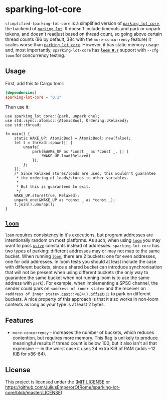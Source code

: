 # sparking-lot-core

`s(implified-)parking-lot-core` is a simplified version of [`parking_lot_core`],
the backend of [`parking_lot`]. It doesn't include timeouts and park or unpark
tokens, and doesn't readjust based on thread count, so going above certain thread
counts (96 by default, 384 with the `more-concurrency` feature) it scales worse
than [`parking_lot_core`]. However, it has static memory usage and, most importantly, `sparking-lot-core` has **[`loom 0.7`]** support with `--cfg loom` for concurrency
testing.

## Usage

First, add this to Cargo.toml:

```toml
[dependencies]
sparking-lot-core = "0.1"
```

Then use it:

```rust,no_run
use sparking_lot_core::{park, unpark_one};
use std::sync::atomic::{AtomicBool, Ordering::Relaxed};
use std::thread;

fn main() {
    static WAKE_UP: AtomicBool = AtomicBool::new(false);
    let t = thread::spawn(|| {
        unsafe{
            park(&WAKE_UP as *const _ as *const _, || {
                !WAKE_UP.load(Relaxed)
            });
        };
    });
    /* Since Relaxed stores/loads are used, this wouldn't guarantee
     * the ordering of loads/stores to other variables.
     * 
     * But this is guaranteed to exit.
     */
    WAKE_UP.store(true, Relaxed);
    unpark_one(&WAKE_UP as *const _ as *const _);
    t.join().unwrap();
}
```

## [`loom`]

[`loom`] requires consistency in it's executions, but program addresses are intentionally
random on most platforms. As such, when using [`loom`] you may want to pass [`usize`](https://doc.rust-lang.org/std/primitive.usize.html)
constants instead of addresses. `sparking-lot-core` has two types of parking: different
addresses may or may not map to the same bucket. When running [`loom`], there are 2 buckets:
one for even addresses, one for odd addresses. In loom tests you should at least include the
case with different buckets, since a shared bucket can introduce synchronisation that will
not be present when using different buckets (the only way to guarantee the same bucket when
not running loom is to use the same address with `park`). For example, when implementing a
SPSC channel, the sender could park on `<address of inner state>` and the receiver
on <code>\<address of inner state>.[cast]::<[u8]>().[offset]`(1)`</code> to park on different
buckets. A nice property of this approach is that it also works in non-loom contexts as long
as your type is at least 2 bytes.

## Features

- `more-concurrency` - increases the number of buckets, which reduces contention, but requires
more memory. This flag is unlikely to produce meaningful results if thread count is below 100,
but it also isn't all that expensive &mdash; in the worst case it uses 24 extra KiB of RAM
(adds ~12 KiB for x86-64).

## License

This project is licensed under the ([MIT LICENSE](LICENSE) or https://github.com/JuliusEmperorOfRome/sparking-lot-core/blob/master/LICENSE)

[`parking_lot_core`]: https://crates.io/crates/parking_lot_core
[`parking_lot`]: https://crates.io/crates/parking_lot
[`loom 0.7`]: https://crates.io/crates/loom/0.7.0
[`loom`]: https://crates.io/crates/loom/0.7.0
[u8]: https://doc.rust-lang.org/stable/core/primitive.u8.html
[cast]: https://doc.rust-lang.org/stable/core/primitive.pointer.html#method.cast
[offset]: https://doc.rust-lang.org/stable/core/primitive.pointer.html#method.offset
